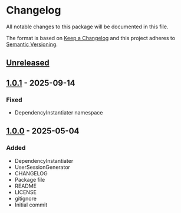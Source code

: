 # Changelog
All notable changes to this package will be documented in this file.

The format is based on [Keep a Changelog](http://keepachangelog.com/en/1.0.0/)
and this project adheres to [Semantic Versioning](http://semver.org/spec/v2.0.0.html).

## [Unreleased]

## [1.0.1] - 2025-09-14
### Fixed
- DependencyInstantiater namespace

## [1.0.0] - 2025-05-04
### Added
- DependencyInstantiater
- UserSessionGenerator
- CHANGELOG
- Package file
- README
- LICENSE
- gitignore
- Initial commit

[Unreleased]: https://github.com/HyagoOliveira/InitializationSystem/compare/1.0.1...main
[1.0.1]: https://github.com/HyagoOliveira/InitializationSystem/tree/1.0.1/
[1.0.0]: https://github.com/HyagoOliveira/InitializationSystem/tree/1.0.0/